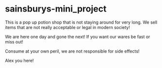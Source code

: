 # sainsburys-mini_project
This is a pop up potion shop that is not staying around for very long. We sell items that are not really acceptable  or legal in modern society!

We are here one day and gone the next! If you want our wares be fast or miss out!

Consume at your own peril, we are not responsible for side effects!

Alex you here!